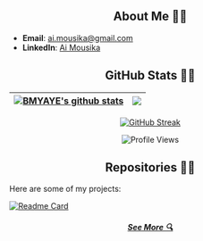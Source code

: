 <!--Welcome to my GitHub profile! I'm an aspiring software developer with interests in front-end, back-end, and full-stack development. I'm continually learning and improving my skills in this exciting field.-->

<h2 align="center">About Me 👨‍💻</h2>

<!--I'm focused on enhancing my skills to become a proficient developer in the following areas:-->

<!--- **Front-end Development**: Creating engaging and interactive user interfaces.-->
<!--- **Back-end Development**: Building robust and scalable server-side applications.-->
<!--- **Full-stack Development**: Combining both front-end and back-end skills to develop comprehensive solutions.-->

- **Email**: [ai.mousika@gmail.com](mailto:ai.mousika@gmail.com)
- **LinkedIn**: [Ai Mousika](https://www.linkedin.com/in/ai-mousika-568aa4311/)

<h2 align="center">GitHub Stats 👨‍💻</h2>

| <a href="https://github.com/bmyaye/github-readme-stats"><img align="center" src="https://github-readme-stats.vercel.app/api?username=bmyaye&show_icons=true&include_all_commits=true&theme=tokyonight-duo&hide_border=true" alt="BMYAYE's github stats" /></a> | <a href="https://github.com/bmyaye/github-readme-stats"><img align="center" src="https://github-readme-stats.vercel.app/api/top-langs/?username=bmyaye&layout=compact&theme=tokyonight-duo&hide_border=true" /></a> |
| ------------- | ------------- |

<p align="center">
    <a href="https://git.io/streak-stats"><img src="https://streak-stats.demolab.com?user=bmyaye&theme=tokyonight-duo" alt="GitHub Streak" /></a>
</p>

<div align="center">
  <img src="https://komarev.com/ghpvc/?username=bmyaye&style=for-the-badge&color=blue" alt="Profile Views" />
</div>

<h2 align="center">Repositories 👨‍💻</h2>

Here are some of my projects:

[![Readme Card](https://github-readme-stats.vercel.app/api/pin/?username=bmyaye&repo=LocatedMe-App-Internship-Summer2024)](https://github.com/bmyaye/LocatedMe-App-Internship-Summer2024)

<h5 align="center">
  <a href="https://github.com/bmyaye?tab=repositories" title="Show All Repositories">See More 🔍</a>
</h5>

<!-- You can add more sections here like Technologies I Use, Blogs, etc. -->


<!--## Hi there 👋-->

<!--
**bmyaye/bmyaye** is a ✨ _special_ ✨ repository because its `README.md` (this file) appears on your GitHub profile.
Here are some ideas to get you started:
- 🔭 I’m currently working on ...
- 🌱 I’m currently learning ...
- 👯 I’m looking to collaborate on ...
- 🤔 I’m looking for help with ...
- 💬 Ask me about ...
- 📫 How to reach me: ...
- 😄 Pronouns: ...
- ⚡ Fun fact: ...
-->

